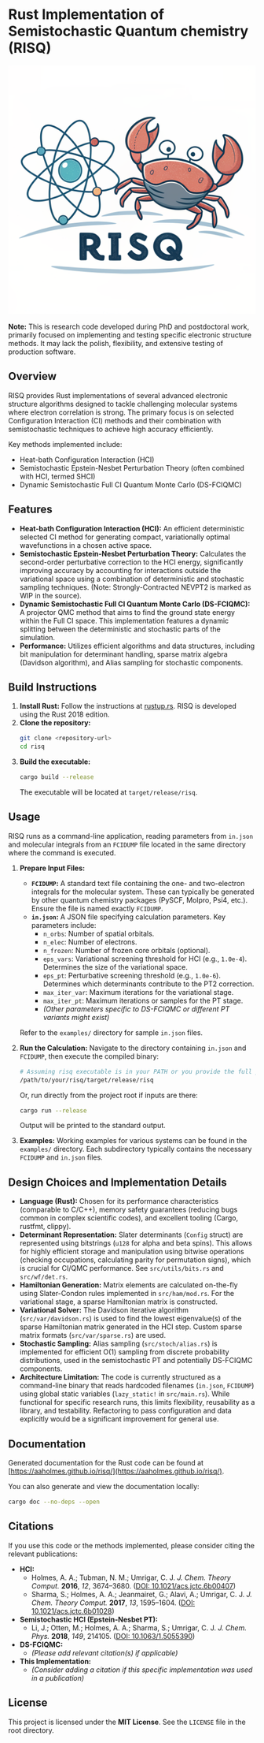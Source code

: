 # Rust Implementation of Semistochastic Quantum chemistry (RISQ)

![RISQ Logo](risq_logo.png)

**Note:** This is research code developed during PhD and postdoctoral work, primarily focused on implementing and testing specific electronic structure methods. It may lack the polish, flexibility, and extensive testing of production software.

## Overview

RISQ provides Rust implementations of several advanced electronic structure algorithms designed to tackle challenging molecular systems where electron correlation is strong. The primary focus is on selected Configuration Interaction (CI) methods and their combination with semistochastic techniques to achieve high accuracy efficiently.

Key methods implemented include:

*   Heat-bath Configuration Interaction (HCI)
*   Semistochastic Epstein-Nesbet Perturbation Theory (often combined with HCI, termed SHCI)
*   Dynamic Semistochastic Full CI Quantum Monte Carlo (DS-FCIQMC)

## Features

*   **Heat-bath Configuration Interaction (HCI):** An efficient deterministic selected CI method for generating compact, variationally optimal wavefunctions in a chosen active space.
*   **Semistochastic Epstein-Nesbet Perturbation Theory:** Calculates the second-order perturbative correction to the HCI energy, significantly improving accuracy by accounting for interactions outside the variational space using a combination of deterministic and stochastic sampling techniques. (Note: Strongly-Contracted NEVPT2 is marked as WIP in the source).
*   **Dynamic Semistochastic Full CI Quantum Monte Carlo (DS-FCIQMC):** A projector QMC method that aims to find the ground state energy within the Full CI space. This implementation features a dynamic splitting between the deterministic and stochastic parts of the simulation.
*   **Performance:** Utilizes efficient algorithms and data structures, including bit manipulation for determinant handling, sparse matrix algebra (Davidson algorithm), and Alias sampling for stochastic components.

## Build Instructions

1.  **Install Rust:** Follow the instructions at [rustup.rs](https://rustup.rs/). RISQ is developed using the Rust 2018 edition.
2.  **Clone the repository:**
    ```bash
    git clone <repository-url>
    cd risq
    ```
3.  **Build the executable:**
    ```bash
    cargo build --release
    ```
    The executable will be located at `target/release/risq`.

## Usage

RISQ runs as a command-line application, reading parameters from `in.json` and molecular integrals from an `FCIDUMP` file located in the same directory where the command is executed.

1.  **Prepare Input Files:**
    *   **`FCIDUMP`:** A standard text file containing the one- and two-electron integrals for the molecular system. These can typically be generated by other quantum chemistry packages (PySCF, Molpro, Psi4, etc.). Ensure the file is named exactly `FCIDUMP`.
    *   **`in.json`:** A JSON file specifying calculation parameters. Key parameters include:
        *   `n_orbs`: Number of spatial orbitals.
        *   `n_elec`: Number of electrons.
        *   `n_frozen`: Number of frozen core orbitals (optional).
        *   `eps_vars`: Variational screening threshold for HCI (e.g., `1.0e-4`). Determines the size of the variational space.
        *   `eps_pt`: Perturbative screening threshold (e.g., `1.0e-6`). Determines which determinants contribute to the PT2 correction.
        *   `max_iter_var`: Maximum iterations for the variational stage.
        *   `max_iter_pt`: Maximum iterations or samples for the PT stage.
        *   *(Other parameters specific to DS-FCIQMC or different PT variants might exist)*

    Refer to the `examples/` directory for sample `in.json` files.

2.  **Run the Calculation:**
    Navigate to the directory containing `in.json` and `FCIDUMP`, then execute the compiled binary:
    ```bash
    # Assuming risq executable is in your PATH or you provide the full path
    /path/to/your/risq/target/release/risq
    ```
    Or, run directly from the project root if inputs are there:
    ```bash
    cargo run --release
    ```
    Output will be printed to the standard output.

3.  **Examples:**
    Working examples for various systems can be found in the `examples/` directory. Each subdirectory typically contains the necessary `FCIDUMP` and `in.json` files.

## Design Choices and Implementation Details

*   **Language (Rust):** Chosen for its performance characteristics (comparable to C/C++), memory safety guarantees (reducing bugs common in complex scientific codes), and excellent tooling (Cargo, rustfmt, clippy).
*   **Determinant Representation:** Slater determinants (`Config` struct) are represented using bitstrings (`u128` for alpha and beta spins). This allows for highly efficient storage and manipulation using bitwise operations (checking occupations, calculating parity for permutation signs), which is crucial for CI/QMC performance. See `src/utils/bits.rs` and `src/wf/det.rs`.
*   **Hamiltonian Generation:** Matrix elements are calculated on-the-fly using Slater-Condon rules implemented in `src/ham/mod.rs`. For the variational stage, a sparse Hamiltonian matrix is constructed.
*   **Variational Solver:** The Davidson iterative algorithm (`src/var/davidson.rs`) is used to find the lowest eigenvalue(s) of the sparse Hamiltonian matrix generated in the HCI step. Custom sparse matrix formats (`src/var/sparse.rs`) are used.
*   **Stochastic Sampling:** Alias sampling (`src/stoch/alias.rs`) is implemented for efficient O(1) sampling from discrete probability distributions, used in the semistochastic PT and potentially DS-FCIQMC components.
*   **Architecture Limitation:** The code is currently structured as a command-line binary that reads hardcoded filenames (`in.json`, `FCIDUMP`) using global static variables (`lazy_static!` in `src/main.rs`). While functional for specific research runs, this limits flexibility, reusability as a library, and testability. Refactoring to pass configuration and data explicitly would be a significant improvement for general use.

## Documentation

Generated documentation for the Rust code can be found at [https://aaholmes.github.io/risq/](https://aaholmes.github.io/risq/).

You can also generate and view the documentation locally:
```bash
cargo doc --no-deps --open
```

## Citations

If you use this code or the methods implemented, please consider citing the relevant publications:

*   **HCI:**
    *   Holmes, A. A.; Tubman, N. M.; Umrigar, C. J. *J. Chem. Theory Comput.* **2016**, *12*, 3674–3680. ([DOI: 10.1021/acs.jctc.6b00407](https://doi.org/10.1021/acs.jctc.6b00407))
    *   Sharma, S.; Holmes, A. A.; Jeanmairet, G.; Alavi, A.; Umrigar, C. J. *J. Chem. Theory Comput.* **2017**, *13*, 1595–1604. ([DOI: 10.1021/acs.jctc.6b01028](https://doi.org/10.1021/acs.jctc.6b01028))
*   **Semistochastic HCI (Epstein-Nesbet PT):**
    *   Li, J.; Otten, M.; Holmes, A. A.; Sharma, S.; Umrigar, C. J. *J. Chem. Phys.* **2018**, *149*, 214105. ([DOI: 10.1063/1.5055390](https://doi.org/10.1063/1.5055390))
*   **DS-FCIQMC:**
    *   *(Please add relevant citation(s) if applicable)*
*   **This Implementation:**
    *   *(Consider adding a citation if this specific implementation was used in a publication)*

## License

This project is licensed under the **MIT License**. See the `LICENSE` file in the root directory.
